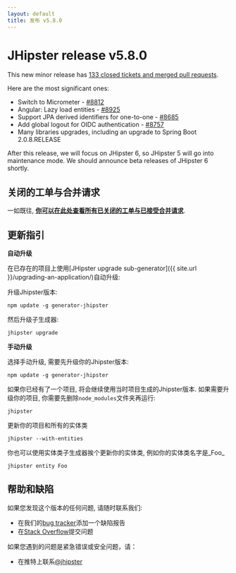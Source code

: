 ```yaml
---
layout: default
title: 发布 v5.8.0
---
```


JHipster release v5.8.0
==================

This new minor release has [133 closed tickets and merged pull requests](https://github.com/jhipster/generator-jhipster/issues?q=milestone%3A5.8.0+is%3Aclosed).

Here are the most significant ones:

- Switch to Micrometer - [#8812](https://github.com/jhipster/generator-jhipster/pull/8812)
- Angular: Lazy load entities - [#8925](https://github.com/jhipster/generator-jhipster/pull/8925)
- Support JPA derived identifiers for one-to-one - [#8685](https://github.com/jhipster/generator-jhipster/pull/8685)
- Add global logout for OIDC authentication - [#8757](https://github.com/jhipster/generator-jhipster/pull/8757)
- Many libraries upgrades, including an upgrade to Spring Boot 2.0.8.RELEASE

After this release, we will focus on JHipster 6, so JHipster 5 will go into maintenance mode. We should announce beta releases of JHipster 6 shortly.


关闭的工单与合并请求
------------
一如既往, __[你可以在此处查看所有已关闭的工单与已接受合并请求](https://github.com/jhipster/generator-jhipster/issues?q=milestone%3A5.8.0+is%3Aclosed)__.

更新指引
------------

**自动升级**

在已存在的项目上使用[JHipster upgrade sub-generator]({{ site.url }}/upgrading-an-application/)自动升级:

升级Jhipster版本:

```
npm update -g generator-jhipster
```

然后升级子生成器:

```
jhipster upgrade
```

**手动升级**

选择手动升级, 需要先升级你的Jhipster版本:

```
npm update -g generator-jhipster
```

如果你已经有了一个项目, 将会继续使用当时项目生成的Jhipster版本.
如果需要升级你的项目, 你需要先删除`node_modules`文件夹再运行:

```
jhipster
```

更新你的项目和所有的实体类

```
jhipster --with-entities
```

你也可以使用实体类子生成器挨个更新你的实体类, 例如你的实体类名字是_Foo_

```
jhipster entity Foo
```

帮助和缺陷
--------------

如果您发现这个版本的任何问题, 请随时联系我们:

- 在我们的[bug tracker](https://github.com/jhipster/generator-jhipster/issues?state=open)添加一个缺陷报告
- 在[Stack Overflow](http://stackoverflow.com/tags/jhipster/info)提交问题

如果您遇到的问题是紧急错误或安全问题，请：

- 在推特上联系[@jhipster](https://twitter.com/jhipster)
